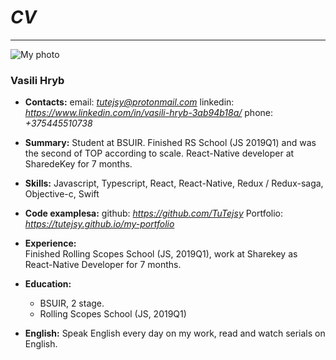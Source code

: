 # ***CV***
***

![My photo](https://i.ibb.co/JB799K4/46-ABB4-FB-718-F-4762-B1-F0-B6215281-F797.jpg)

### **Vasili Hryb**
* **Contacts:** 
    email: *tutejsy@protonmail.com*
    linkedin: *https://www.linkedin.com/in/vasili-hryb-3ab94b18a/*
    phone: *+375445510738*
* **Summary:** 
    Student at BSUIR. Finished RS School (JS 2019Q1) and was the second of TOP according to scale. React-Native developer at SharedeKey for 7 months.
* **Skills:** 
    Javascript, Typescript, React, React-Native, Redux / Redux-saga, Objective-c, Swift
* **Code examplesа:** 
    github: *https://github.com/TuTejsy*
    Portfolio: *https://tutejsy.github.io/my-portfolio*
* **Experience:**     
    Finished Rolling Scopes School (JS, 2019Q1), work at Sharekey as React-Native Developer for 7 months.
* **Education:** 
    + BSUIR, 2 stage.
    + Rolling Scopes School (JS, 2019Q1)

* **English:** 
    Speak English every day on my work, read and watch serials on English.


